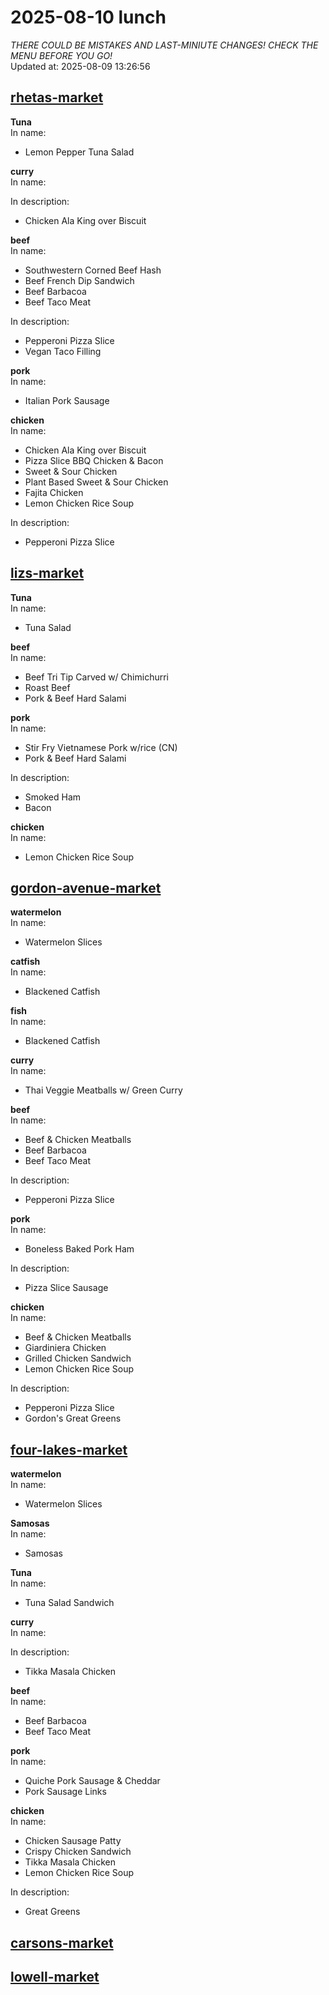 # 2025-08-10 lunch  
*THERE COULD BE MISTAKES AND LAST-MINIUTE CHANGES! CHECK THE MENU BEFORE YOU GO!*  
Updated at: 2025-08-09 13:26:56  
## [rhetas-market](https://wisc-housingdining.nutrislice.com/menu/rhetas-market/lunch/2025-08-10)  
**Tuna**  
In name:   
 - Lemon Pepper Tuna Salad  
  
**curry**  
In name:   
  
In description:   
 - Chicken Ala King over Biscuit  
  
**beef**  
In name:   
 - Southwestern Corned Beef Hash  
 - Beef French Dip Sandwich  
 - Beef Barbacoa  
 - Beef Taco Meat  
  
In description:   
 - Pepperoni Pizza Slice  
 - Vegan Taco Filling  
  
**pork**  
In name:   
 - Italian Pork Sausage  
  
**chicken**  
In name:   
 - Chicken Ala King over Biscuit  
 - Pizza Slice BBQ Chicken & Bacon  
 - Sweet & Sour Chicken  
 - Plant Based Sweet & Sour Chicken  
 - Fajita Chicken  
 - Lemon Chicken Rice Soup  
  
In description:   
 - Pepperoni Pizza Slice  
  
## [lizs-market](https://wisc-housingdining.nutrislice.com/menu/lizs-market/lunch/2025-08-10)  
**Tuna**  
In name:   
 - Tuna Salad  
  
**beef**  
In name:   
 - Beef Tri Tip Carved w/ Chimichurri  
 - Roast Beef  
 - Pork & Beef Hard Salami  
  
**pork**  
In name:   
 - Stir Fry Vietnamese Pork w/rice (CN)  
 - Pork & Beef Hard Salami  
  
In description:   
 - Smoked Ham  
 - Bacon  
  
**chicken**  
In name:   
 - Lemon Chicken Rice Soup  
  
## [gordon-avenue-market](https://wisc-housingdining.nutrislice.com/menu/gordon-avenue-market/lunch/2025-08-10)  
**watermelon**  
In name:   
 - Watermelon Slices  
  
**catfish**  
In name:   
 - Blackened Catfish  
  
**fish**  
In name:   
 - Blackened Catfish  
  
**curry**  
In name:   
 - Thai Veggie Meatballs w/ Green Curry  
  
**beef**  
In name:   
 - Beef & Chicken Meatballs  
 - Beef Barbacoa  
 - Beef Taco Meat  
  
In description:   
 - Pepperoni Pizza Slice  
  
**pork**  
In name:   
 - Boneless Baked Pork Ham  
  
In description:   
 - Pizza Slice Sausage  
  
**chicken**  
In name:   
 - Beef & Chicken Meatballs  
 - Giardiniera Chicken  
 - Grilled Chicken Sandwich  
 - Lemon Chicken Rice Soup  
  
In description:   
 - Pepperoni Pizza Slice  
 - Gordon's Great Greens  
  
## [four-lakes-market](https://wisc-housingdining.nutrislice.com/menu/four-lakes-market/lunch/2025-08-10)  
**watermelon**  
In name:   
 - Watermelon Slices  
  
**Samosas**  
In name:   
 - Samosas  
  
**Tuna**  
In name:   
 - Tuna Salad Sandwich  
  
**curry**  
In name:   
  
In description:   
 - Tikka Masala Chicken  
  
**beef**  
In name:   
 - Beef Barbacoa  
 - Beef Taco Meat  
  
**pork**  
In name:   
 - Quiche Pork Sausage & Cheddar  
 - Pork Sausage Links  
  
**chicken**  
In name:   
 - Chicken Sausage Patty  
 - Crispy Chicken Sandwich  
 - Tikka Masala Chicken  
 - Lemon Chicken Rice Soup  
  
In description:   
 - Great Greens  
  
## [carsons-market](https://wisc-housingdining.nutrislice.com/menu/carsons-market/lunch/2025-08-10)  
## [lowell-market](https://wisc-housingdining.nutrislice.com/menu/lowell-market/lunch/2025-08-10)  
  
